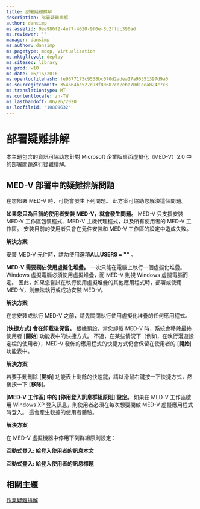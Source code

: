 ```yaml
---
title: 部署疑難排解
description: 部署疑難排解
author: dansimp
ms.assetid: 9ee980f2-4e77-4020-9f0e-8c2ffdc390ad
ms.reviewer: ''
manager: dansimp
ms.author: dansimp
ms.pagetype: mdop, virtualization
ms.mktglfcycl: deploy
ms.sitesec: library
ms.prod: w10
ms.date: 06/16/2016
ms.openlocfilehash: fe9677175c9538bc070d2adea17a96351397d9a0
ms.sourcegitcommit: 354664bc527d93f80687cd2eba70d1eea024c7c3
ms.translationtype: MT
ms.contentlocale: zh-TW
ms.lasthandoff: 06/26/2020
ms.locfileid: "10809632"
---
```

# 部署疑難排解


本主題包含的資訊可協助您針對 Microsoft 企業版桌面虛擬化（MED-V）2.0 中的部署問題進行疑難排解。

## MED-V 部署中的疑難排解問題


在您部署 MED-V 時，可能會發生下列問題。 此方案可協助您解決這個問題。

**如果您只為目前的使用者安裝 MED-V，就會發生問題。** MED-V 只支援安裝 MED-V 工作區包裝程式、MED-V 主機代理程式，以及所有使用者的 MED-V 工作區。 安裝目前的使用者只會在元件安裝和 MED-V 工作區的設定中造成失敗。

**解決方案**

安裝 MED-V 元件時，請勿使用選項**ALLUSERS = ""** 。

**MED-V 需要獨佔使用虛擬化堆疊。** 一次只能在電腦上執行一個虛擬化堆疊。 Windows 虛擬電腦必須使用虛擬堆疊，而 MED-V 則視 Windows 虛擬電腦而定。 因此，如果您嘗試在執行使用虛擬堆疊的其他應用程式時，部署或使用 MED-V，則無法執行或成功安裝 MED-V。

**解決方案**

在您安裝或執行 MED-V 之前，請先關閉執行使用虛擬化堆疊的任何應用程式。

**[快捷方式] 會在卸載後保留。** 根據預設，當您卸載 MED-V 時，系統會移除最終使用者 [**開始**] 功能表中的快捷方式。 不過，在某些情況下（例如，在執行漫遊設定檔的使用者），MED-V 發佈的應用程式的快捷方式仍會保留在使用者的 [**開始**] 功能表中。

**解決方案**

若要手動刪除 [**開始**] 功能表上剩餘的快速鍵，請以滑鼠右鍵按一下快捷方式，然後按一下 [**移除**]。

**[MED-V 工作區] 中的 [停用登入訊息群組原則] 設定。** 如果在 MED-V 工作區啟用 Windows XP 登入訊息，則使用者必須在每次想要開啟 MED-V 虛擬應用程式時登入。 這會產生較差的使用者體驗。

**解決方案**

在 MED-V 虛擬機器中停用下列群組原則設定：

**互動式登入: 給登入使用者的訊息本文**

**互動式登入: 給登入使用者的訊息標題**

## 相關主題


[作業疑難排解](operations-troubleshooting-medv2.md)

 

 





